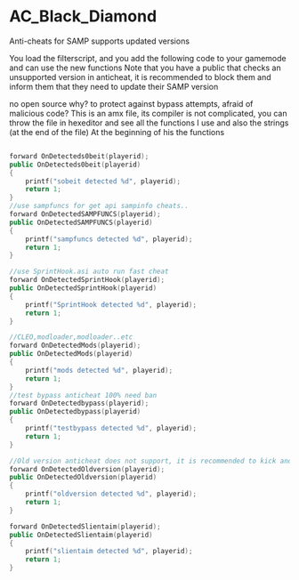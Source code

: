# AC_Black_Diamond
Anti-cheats for SAMP supports updated versions

You load the filterscript, and you add the following code to your gamemode and can use the new functions
Note that you have a public that checks an unsupported version in anticheat, it is recommended to block them and inform them that they need to update their SAMP version

no open source why? to protect against bypass attempts, afraid of malicious code? This is an amx file, its compiler is not complicated, you can throw the file in hexeditor and see all the functions I use and also the strings (at the end of the file)
At the beginning of his the functions

```cpp

forward OnDetecteds0beit(playerid);
public OnDetecteds0beit(playerid)
{
    printf("sobeit detected %d", playerid);
    return 1;
}
//use sampfuncs for get api sampinfo cheats..
forward OnDetectedSAMPFUNCS(playerid);
public OnDetectedSAMPFUNCS(playerid)
{
    printf("sampfuncs detected %d", playerid);
    return 1;
}

//use SprintHook.asi auto run fast cheat
forward OnDetectedSprintHook(playerid);
public OnDetectedSprintHook(playerid)
{
    printf("SprintHook detected %d", playerid);
    return 1;
}

//CLEO,modloader,modloader..etc
forward OnDetectedMods(playerid);
public OnDetectedMods(playerid)
{
    printf("mods detected %d", playerid);
    return 1;
}
//test bypass anticheat 100% need ban
forward OnDetectedbypass(playerid);
public OnDetectedbypass(playerid)
{
    printf("testbypass detected %d", playerid);
    return 1;
}

//Old version anticheat does not support, it is recommended to kick and ask to update the SAMP version
forward OnDetectedOldversion(playerid);
public OnDetectedOldversion(playerid)
{
    printf("oldversion detected %d", playerid);
    return 1;
}

forward OnDetectedSlientaim(playerid);
public OnDetectedSlientaim(playerid)
{
    printf("slientaim detected %d", playerid);
    return 1;
}

```
